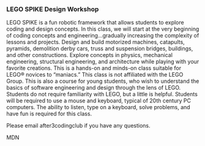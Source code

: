 <h3>LEGO SPIKE Design Workshop</h3><p>LEGO SPIKE is a fun robotic framework that allows students to explore coding and design concepts. In this class, we will start at the very beginning of coding concepts and engineering…gradually increasing the complexity of lessons and projects. Design and build motorized machines, catapults, pyramids, demolition derby cars, truss and suspension bridges, buildings, and other constructions. Explore concepts in physics, mechanical engineering, structural engineering, and architecture while playing with your favorite creations. This is a hands-on and minds-on class suitable for LEGO® novices to “maniacs.” This class is not affiliated with the LEGO Group. This is also a course for young students, who wish to understand the basics of software engineering and design through the lens of LEGO. Students do not require familiarity with LEGO, but a little is helpful. Students will be required to use a mouse and keyboard, typical of 20th century PC computers. The ability to listen, type on a keyboard, solve problems, and have fun is required for this class.</p>
<p>Please email after3codingclub if you have any questions.</p>
<p>MDN</p>

